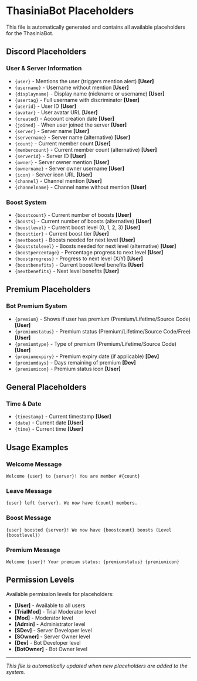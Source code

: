 # ThasiniaBot Placeholders

This file is automatically generated and contains all available placeholders for the ThasiniaBot.

## Discord Placeholders

### User & Server Information
- `{user}` - Mentions the user (triggers mention alert) **[User]**
- `{username}` - Username without mention **[User]**
- `{displayname}` - Display name (nickname or username) **[User]**
- `{usertag}` - Full username with discriminator **[User]**
- `{userid}` - User ID **[User]**
- `{avatar}` - User avatar URL **[User]**
- `{created}` - Account creation date **[User]**
- `{joined}` - When user joined the server **[User]**
- `{server}` - Server name **[User]**
- `{servername}` - Server name (alternative) **[User]**
- `{count}` - Current member count **[User]**
- `{membercount}` - Current member count (alternative) **[User]**
- `{serverid}` - Server ID **[User]**
- `{owner}` - Server owner mention **[User]**
- `{ownername}` - Server owner username **[User]**
- `{icon}` - Server icon URL **[User]**
- `{channel}` - Channel mention **[User]**
- `{channelname}` - Channel name without mention **[User]**

### Boost System
- `{boostcount}` - Current number of boosts **[User]**
- `{boosts}` - Current number of boosts (alternative) **[User]**
- `{boostlevel}` - Current boost level (0, 1, 2, 3) **[User]**
- `{boosttier}` - Current boost tier **[User]**
- `{nextboost}` - Boosts needed for next level **[User]**
- `{booststolevel}` - Boosts needed for next level (alternative) **[User]**
- `{boostpercentage}` - Percentage progress to next level **[User]**
- `{boostprogress}` - Progress to next level (X/Y) **[User]**
- `{boostbenefits}` - Current boost level benefits **[User]**
- `{nextbenefits}` - Next level benefits **[User]**

## Premium Placeholders

### Bot Premium System
- `{premium}` - Shows if user has premium (Premium/Lifetime/Source Code) **[User]**
- `{premiumstatus}` - Premium status (Premium/Lifetime/Source Code/Free) **[User]**
- `{premiumtype}` - Type of premium (Premium/Lifetime/Source Code) **[User]**
- `{premiumexpiry}` - Premium expiry date (if applicable) **[Dev]**
- `{premiumdays}` - Days remaining of premium **[Dev]**
- `{premiumicon}` - Premium status icon **[User]**

## General Placeholders

### Time & Date
- `{timestamp}` - Current timestamp **[User]**
- `{date}` - Current date **[User]**
- `{time}` - Current time **[User]**

## Usage Examples

### Welcome Message
```
Welcome {user} to {server}! You are member #{count}
```

### Leave Message
```
{user} left {server}. We now have {count} members.
```

### Boost Message
```
{user} boosted {server}! We now have {boostcount} boosts (Level {boostlevel})
```

### Premium Message
```
Welcome {user}! Your premium status: {premiumstatus} {premiumicon}
```

## Permission Levels

Available permission levels for placeholders:
- **[User]** - Available to all users
- **[TrialMod]** - Trial Moderator level
- **[Mod]** - Moderator level  
- **[Admin]** - Administrator level
- **[SDev]** - Server Developer level
- **[SOwner]** - Server Owner level
- **[Dev]** - Bot Developer level
- **[BotOwner]** - Bot Owner level

---

*This file is automatically updated when new placeholders are added to the system.*
